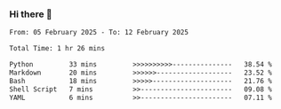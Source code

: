 ### Hi there 👋

<!--
**ututono/ututono** is a ✨ _special_ ✨ repository because its `README.md` (this file) appears on your GitHub profile.

Here are some ideas to get you started:

- 🔭 I’m currently working on ...
- 🌱 I’m currently learning ...
- 👯 I’m looking to collaborate on ...
- 🤔 I’m looking for help with ...
- 💬 Ask me about ...
- 📫 How to reach me: ...
- 😄 Pronouns: ...
- ⚡ Fun fact: ...
-->



<!--START_SECTION:waka-->

```txt
From: 05 February 2025 - To: 12 February 2025

Total Time: 1 hr 26 mins

Python         33 mins         >>>>>>>>>>---------------   38.54 %
Markdown       20 mins         >>>>>>-------------------   23.52 %
Bash           18 mins         >>>>>--------------------   21.76 %
Shell Script   7 mins          >>-----------------------   09.08 %
YAML           6 mins          >>-----------------------   07.11 %
```

<!--END_SECTION:waka-->
